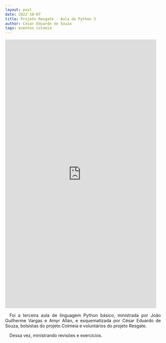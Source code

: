 ```yaml
---
layout: post
date: 2022-10-07
title: Projeto Resgate - Aula de Python 3
author: César Eduardo de Souza
tags: eventos colmeia
---
```


<iframe width="489" height="869" src="https://www.youtube.com/embed/g-AvvCSUnRc" title="AULAS DE PYTHON - PROJETO RESGATE #3" frameborder="0" allow="accelerometer; autoplay; clipboard-write; encrypted-media; gyroscope; picture-in-picture; web-share" allowfullscreen></iframe>

<p style="text-align: justify">&emsp;Foi a terceira aula de linguagem Python básico, ministrada por João Guilherme Vargas e Amyr Allan, e esquematizada por César Eduardo de Souza, bolsistas do projeto Colmeia e voluntários do projeto Resgate.</p>

<div style="text-align: justify">&emsp;Dessa vez, ministrando revisões e exercícios.</div>



